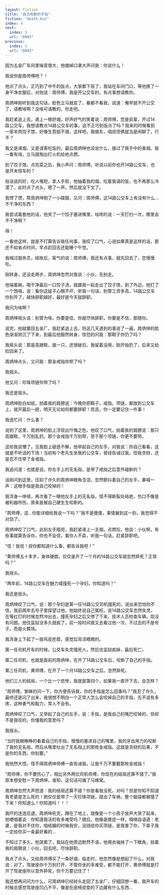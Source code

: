 ```yaml
---
layout: fiction
title: "自己咬断的手指"
fiction: "death_bus"
index: 4
next:
  index: 5
  url: "0005"
previous:
  index: 3
  url: "0003"
---
```

因为五金厂车间里噪音很大，他摘掉口罩大声问我：你说什么！

我说你是周师傅吧？！

他点了点头，正巧到了中午的饭点，大家都下班了，我站在车间门口，等他换了一身干净衣服后，对他说：周师傅，我是开公交车的，有点事想请教你。

周炳坤刚听到我这句话，脸色立马就变了，看都不看我，说道：俺早就不开公交了，请教啥啊？没啥可请教的，你走吧。

我赶紧追上去，递上一根好烟，好声好气的笑着说：周师傅，您是前辈，开过14路公交车，我想请教点14路公交车的事，这不正巧到饭点了吗？我来的时候看到一家羊肉饺子馆，好像生意挺不错，这样吧，我做东，咱叔侄俩就当是闲聊了，行不？

我又是递烟，又是请客吃饭的，最后周炳坤也没说什么，接过了我手中的香烟，我一看有戏，立马就掏出打火机给他点燃。

到了饺子馆，点完菜之后，我小声问：周师傅，听说以前你也开14路公交车，也是开末班车的？

俗话说的好，吃人嘴短，拿人手软，他抽着我的烟，吃着我请的饭，也不再那么冷漠了，此时点了点头，嗯了一声。然后就没下文了。

我愣了愣，帮周炳坤倒了一小碟醋，又问：周师傅，这14路公交车上有没有什么...不干净的东西？

我尝试着套他的话，他夹了一个饺子塞进嘴里，咕哝的说：一天打扫一次，哪里会不干净啊？

得！

一看他这样，就是不打算告诉我任何事，我叹了口气，心说如果真是这样的话，那还不如省点时间，早点赶回去还能睡个午觉。

我喊过服务员，结账后，客气的说：周师傅，我还有点事，就先回去了，您慢慢吃。

刚转身，还没走两步，周炳坤忽然对我说：小伙，先别走。

他端着碗，喝干净最后一口饺子汤，就跟我一起走出了饺子馆，到了外边，他打了一个饱嗝，说：看你这娃子心眼不坏，听我一句话，别管工资多高，14路公交车你别开了，越快辞职越好，最好是今天就辞职。

我问为啥啊？

周炳坤摇头说：别管为啥，你要是信，你就尽快辞职，你要是不信，那随你。

说完，他就要回五金厂，我赶紧追上去，将这几天遇到的事说了一遍，周炳坤的脸色渐渐阴沉了下来，到最后他豁然转身，惊恐的问我：那鞋子你仍了吗？

我摇头说：那是高跟鞋，就一只，还很破旧，我留着没用，刚开始扔了，后来又给捡回来了。

周炳坤点头，又问我：那金戒指你带了吗？

我摇头。

他又问：珍珠项链你带了吗？

我还是摇头。

周炳坤脸白如纸，拍着我的肩膀说：今晚你把鞋子，戒指，项链，都放到公交车上，就开最后一趟，明天无论如何都要辞职！而且，你一定要记住一件事！

我连忙问：什么事？

说到了这里，周炳坤的脸上浮现出忏悔之色，他叹了口气，拍着我的肩膀说：那只高跟鞋，千万别乱扔，那个金戒指千万别带，至于那个项链，你更不要带。

这给我说懵了，见我脸上疑惑不解，他举起自己的左手，对我说：你自己看看，这就是不听话的下场！当初有个老先生坐我的公交车，曾经告诫过我，但我贪财，还是忍不住带了金戒指。

我追问道：也就是说，你左手上的无名指，是带了戒指之后意外碰断的？

话刚问到这里，压抑了许久的周炳坤眼角含泪，忽然颤抖着自己的左手，暴喊一声：这根手指是我自己咬掉的！

我浑身一哆嗦，再次看了一眼他左手上的无名指，怪不得断裂处结疤，伤口不像是被利器所伤，原来是被自己硬生生咬断的。

“周师傅，这...你能详细给我说一下吗？”我不是傻蛋，事情展到这一刻，我觉得不对劲了。

周炳坤叹了口气，此刻左手插兜，我赶紧递上一支烟，点燃后，他说：小伙啊，有些事就算告诉你，你也不会信，看你人不孬，听我一句话，赶紧辞职吧。

“信！我信！叔你都知道什么事，都告诉我吧！”

“黄师傅五十多岁，身体硬朗，仅仅是开了一个月的14路公交车就忽然猝死？正常吗？”

我摇头。

“两年前，14路公交车在魅力城撞死一个孕妇，你知道吗？”

我还是摇头。

周炳坤叹了口气，说：那个孕妇是第一任14路公交司机撞死的，说出来恐怕你不信，我前两年去号子里探望过他，他始终说自己冤枉，说14路公交车忽然失灵，在等红灯的时候忽然冲出去，撞死孕妇之后又停了下来，技术人员检查车辆，现没有问题。他住监狱没多久就疯了，前一段时间我又去看过他一次，不过去的不是号子，而是火葬场。

我浑身上下起了一层鸡皮疙瘩，感觉后背凉飕飕的。

第一任司机开车的时候，公交车失灵撞死人，然后住监狱疯掉，最后死亡。

第二任司机，也就是面前的周炳坤，在开了14路公交车后，咬断了自己的手指。

第三任司机，黄师傅，在开了一个月14路公交车之后，忽然猝死。

他们三人的结局，一个比一个悲惨，我就是第四个，如果我一直开下去，会怎样？

“周师傅，冒昧的问一下，你方便告诉我，你的手指是怎么回事吗？”我忍了许久，最终还是问了出来，我很想不明白一个正常人怎么会咬掉自己的手指，先不说有多疼，这种勇气和毅力，常人不会有。

周炳坤叹了口气，又举起了自己的左手，说：手指，是我自己的嘴巴咬掉的，但却不是我咬的，你懂我的意思吗？

我摇头。

“当时我眼睁睁的看着自己的手指，慢慢的塞进自己的嘴里，我的牙齿用力的咬断了我的无名指，然后从嘴里吐出了无名指上的那枚金戒指。这就是贪财的后果，不是你的东西，你别要。”

我恍然大悟，怪不得周炳坤师傅一直告诫我，让我千万不要戴那枚金戒指！

“周师傅，你不要伤心了，相比另外两位司机师傅，你现在的结局还算不错了。”我原本想安慰一下周炳坤，谁知，这句话可捅了马蜂窝。

周炳坤忽然大声怒道：我的结局还算不错？你是看我没死，对吗？但是你知不知道我老婆是怎么死的！她仅仅是带了一天珍珠项链，就出了车祸，整个脑袋都被撞了下来！你知道么！你知道吗！！！

我吓的连连后退，周炳坤吼完，蹲在了地上，就像是一个小孩子放声大哭了起来，他哽咽着说：你知道我活的有多难受吗？随后，他像是癔症一样，喃喃自语道：老婆，是我对不住你，咱结婚的时候我穷，没钱给你买项链，是我害了你，下辈子我一定给你买一条最好看的...

不知过了多久，他哭累了，我站在他旁边默然不语，他用衣袖抹了一下眼角，拍着我的肩膀说：小伙，回去吧，尽快辞职。

我点了点头，又给周师傅买了一条好烟，临走时，他忽然像是想起了什么，对我说：对了，驾驶座你千万别打开，不管你坐的多难受，都不能打开，黄师傅就是打开了驾驶座所以意外猝死，你千万要记住了！

我还想再问问为什么，可周炳坤已经转头走回了五金厂，仔细回想一番，我开车的时候总感觉驾驶座凹凸不平，像是在座椅皮垫的下边藏有什么东西...